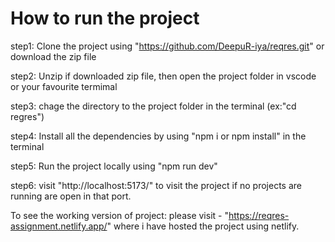 # How to run the project

step1: Clone the project using "https://github.com/DeepuR-iya/reqres.git" or download the zip file

step2: Unzip if downloaded zip file, then open the project folder in vscode or your favourite termimal

step3: chage the directory to the project folder in the terminal (ex:"cd regres")

step4: Install all the dependencies by using "npm i or npm install" in the terminal

step5: Run the project locally using "npm run dev"

step6: visit "http://localhost:5173/" to visit the project if no projects are running are open in that port.

To see the working version of project:
please visit - "https://reqres-assignment.netlify.app/"
where i have hosted the project using netlify.
